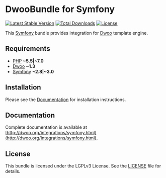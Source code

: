 DwooBundle for Symfony
======================
[![Latest Stable Version](https://poser.pugx.org/dwoo/symfony-bundle/v/stable?format=flat-square)](https://packagist.org/packages/dwoo/symfony-bundle)
[![Total Downloads](https://poser.pugx.org/dwoo/symfony-bundle/downloads?format=flat-square)](https://packagist.org/packages/dwoo/symfony-bundle)
[![License](https://poser.pugx.org/dwoo/symfony-bundle/license?format=flat-square)](https://packagist.org/packages/dwoo/symfony-bundle)

This [Symfony](http://symfony.com/) bundle provides integration for [Dwoo](http://dwoo.org) template engine.

Requirements
------------
* [PHP](http://php.net) **~5.5|~7.0**
* [Dwoo](http://dwoo.org) **~1.3**
* [Symfony](http://symfony.com) **~2.8|~3.0**

Installation
------------
Please see the [Documentation](http://dwoo.org/integrations/symfony/installation.html) for installation instructions.

Documentation
-------------
Complete documentation is available at [http://dwoo.org/integrations/symfony.html](http://dwoo.org/integrations/symfony.html).

License
-------
This bundle is licensed under the LGPLv3 License. See the [LICENSE]() file for details.
